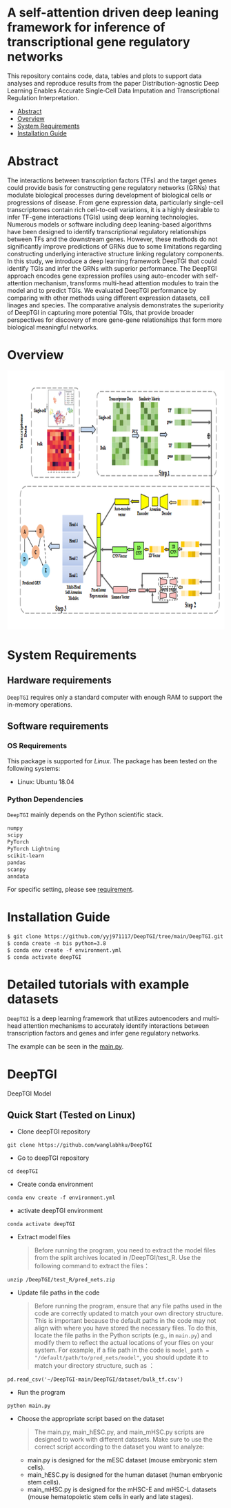 # A self-attention driven deep leaning framework for inference of transcriptional gene regulatory networks


This repository contains code, data, tables and plots to support data analyses and reproduce results from the paper Distribution-agnostic Deep Learning Enables Accurate Single‐Cell Data Imputation and Transcriptional Regulation Interpretation.
- [Abstract](#abstract)
- [Overview](#overview)
- [System Requirements](#system-requirements)
- [Installation Guide](#installation-guide)


# Abstract
The interactions between transcription factors (TFs) and the target genes could provide basis for constructing gene regulatory networks (GRNs) that modulate biological processes during development of biological cells or progressions of disease. From gene expression data, particularly single-cell transcriptomes contain rich cell-to-cell variations, it is a highly desirable to infer TF-gene interactions (TGIs) using deep learning technologies. Numerous models or software including deep leaning-based algorithms have been designed to identify transcriptional regulatory relationships between TFs and the downstream genes. However, these methods do not significantly improve predictions of GRNs due to some limitations regarding constructing underlying interactive structure linking regulatory components. In this study, we introduce a deep learning framework DeepTGI that could identify TGIs and infer the GRNs with superior performance. The DeepTGI approach encodes gene expression profiles using auto-encoder with self-attention mechanism, transforms multi-head attention modules to train the model and to predict TGIs. We evaluated DeepTGI performance by comparing with other methods using different expression datasets, cell linages and species. The comparative analysis demonstrates the superiority of DeepTGI in capturing more potential TGIs, that provide broader perspectives for discovery of more gene-gene relationships that form more biological meaningful networks.

# Overview
<div align=center>
<img src="https://github.com/yyj971117/DeepTGI/blob/main/Overview.png" height="600" width="800">
</div>

# System Requirements
## Hardware requirements
`DeepTGI` requires only a standard computer with enough RAM to support the in-memory operations.

## Software requirements
### OS Requirements
This package is supported for *Linux*. The package has been tested on the following systems:
+ Linux: Ubuntu 18.04

### Python Dependencies
`DeepTGI` mainly depends on the Python scientific stack.
```
numpy
scipy
PyTorch
PyTorch Lightning
scikit-learn
pandas
scanpy
anndata
```
For specific setting, please see <a href="https://github.com/yyj971117/DeepTGI/blob/main/environment.yml">requirement</a>.

# Installation Guide
```
$ git clone https://github.com/yyj971117/DeepTGI/tree/main/DeepTGI.git
$ conda create -n bis python=3.8
$ conda env create -f environment.yml
$ conda activate deepTGI
```
# Detailed tutorials with example datasets
`DeepTGI` is a deep learning framework that utilizes autoencoders and multi-head attention mechanisms to accurately identify interactions between transcription factors and genes and infer gene regulatory networks.

The example can be seen in the <a href="https://github.com/yyj971117/DeepTGI/tree/main/DeepTGI/program/main.py">main.py</a>.

# DeepTGI

DeepTGI Model

## Quick Start (Tested on Linux)

  * Clone deepTGI repository
```
git clone https://github.com/wanglabhku/DeepTGI
```
  * Go to deepTGI repository
```
cd deepTGI
```
  * Create conda environment
```
conda env create -f environment.yml
```
  * activate deepTGI environment
```
conda activate deepTGI
```
 * Extract model files
   > Before running the program, you need to extract the model files from the split archives located in /DeepTGI/test_R. Use the following command to extract the files：
```
unzip /DeepTGI/test_R/pred_nets.zip
```  
  * Update file paths in the code
    > Before running the program, ensure that any file paths used in the code are correctly updated to match your own directory structure. This is important because the default paths in the code may not align with where you have stored the necessary files. To do this, locate the file paths in the Python scripts (e.g., in `main.py`) and modify them to reflect the actual locations of your files on your system.
    > For example, if a file path in the code is `model_path = "/default/path/to/pred_nets/model"`, you should update it to match your directory structure, such as ：
```
pd.read_csv('~/DeepTGI-main/DeepTGI/dataset/bulk_tf.csv')
```
  * Run the program
```
python main.py
```
* Choose the appropriate script based on the dataset
    > The main.py, main_hESC.py, and main_mHSC.py scripts are designed to work with different datasets. Make sure to use the correct script according to the dataset you want to analyze:
     * main.py is designed for the mESC dataset (mouse embryonic stem cells).
     * main_hESC.py is designed for the human dataset (human embryonic stem cells).
     * main_mHSC.py is designed for the mHSC-E and mHSC-L datasets (mouse hematopoietic stem cells in early and late stages).


